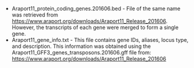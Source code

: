 * Araport11_protein_coding_genes.201606.bed - File of the same name was retrieved from https://www.araport.org/downloads/Araport11_Release_201606. 
However, the transcripts of each gene were merged to form a single gene.
* Araport11_gene_info.txt - This file contains gene IDs, aliases, locus type, and description. This 
information was obtained using the Araport11_GFF3_genes_transposons.201606.gff file from:
https://www.araport.org/downloads/Araport11_Release_201606
